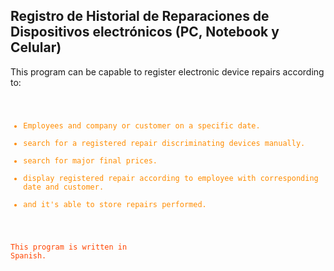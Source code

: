 ## Registro de Historial de Reparaciones de Dispositivos electrónicos (PC, Notebook y Celular) ##

This program can be capable to register electronic device repairs according to:
<code style="color: darkorange">
- Employees and company or customer on a specific date.
- search for a registered repair discriminating devices manually.
- search for major final prices.
- display registered repair according to employee with corresponding date and customer.
- and it's able to store repairs performed.
</code>

<code style="color: orangered">This program is written in Spanish.</color>